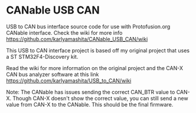 # CANable USB CAN
USB to CAN bus interface source code for use with Protofusion.org CANable interface.
Check the wiki for more info https://github.com/karlyamashita/CANable_USB_CAN/wiki


This USB to CAN interface project is based off my original project that uses a ST STM32F4-Discovery kit. 

Read the wiki for more information on the original project and the CAN-X CAN bus analyzer software at this link https://github.com/karlyamashita/USB_to_CAN/wiki


Note: The CANable has issues sending the correct CAN_BTR value to CAN-X. Though CAN-X doesn't show the correct value, you can still send a new value from CAN-X to the CANable. This should be the final firmware.
